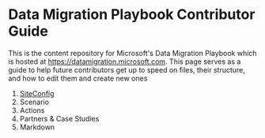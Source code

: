 # Data Migration Playbook Contributor Guide
This is the content repository for Microsoft's Data Migration Playbook which is hosted at https://datamigration.microsoft.com. This page serves as a guide to help future contributors get up to speed on files, their structure, and how to edit them and create new ones

1. [SiteConfig][1]
2. Scenario
3. Actions
4. Partners & Case Studies
5. Markdown

[1]: ##SiteConfig
